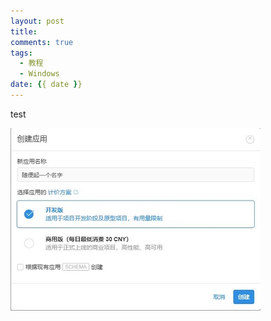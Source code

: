 ```yaml
---
layout: post
title: 
comments: true
tags:
  - 教程
  - Windows
date: {{ date }}
---
```

test
<!--more-->
![](/assets/images/200113_1.jpg)